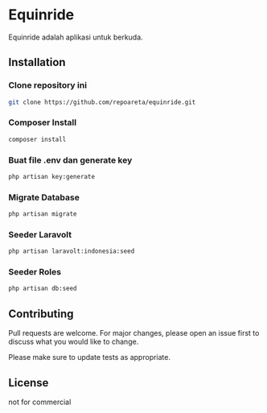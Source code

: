 # Equinride

Equinride adalah aplikasi untuk berkuda.

## Installation

### Clone repository ini

```bash
git clone https://github.com/repoareta/equinride.git
```

### Composer Install

```bash
composer install
```

### Buat file .env dan generate key

```bash
php artisan key:generate
```

### Migrate Database

```bash
php artisan migrate
```

### Seeder Laravolt

```bash
php artisan laravolt:indonesia:seed
```

### Seeder Roles

```bash
php artisan db:seed
```


## Contributing
Pull requests are welcome. For major changes, please open an issue first to discuss what you would like to change.

Please make sure to update tests as appropriate.

## License
not for commercial
